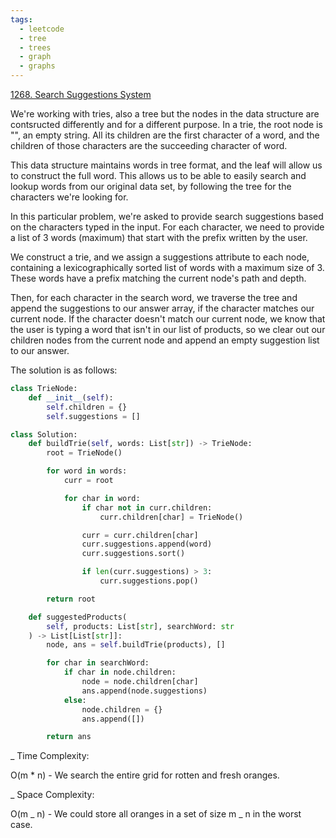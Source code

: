 ```yaml
---
tags:
  - leetcode
  - tree
  - trees
  - graph
  - graphs
---
```


<a href="https://leetcode.com/problems/search-suggestions-system/">
1268. Search Suggestions System</a>

We're working with tries, also a tree but the nodes in the data structure are
contsructed differently and for a different purpose. In a trie, the root node is
"", an empty string. All its children are the first character of a word, and the
children of those characters are the succeeding character of word.

This data structure maintains words in tree format, and the leaf will allow us
to construct the full word. This allows us to be able to easily search and
lookup words from our original data set, by following the tree for the
characters we're looking for.

In this particular problem, we're asked to provide search suggestions based on
the characters typed in the input. For each character, we need to provide a list
of 3 words (maximum) that start with the prefix written by the user.

We construct a trie, and we assign a suggestions attribute to each node,
containing a lexicographically sorted list of words with a maximum size of 3.
These words have a prefix matching the current node's path and depth.

Then, for each character in the search word, we traverse the tree and append the
suggestions to our answer array, if the character matches our current node. If
the character doesn't match our current node, we know that the user is typing a
word that isn't in our list of products, so we clear out our children nodes from
the current node and append an empty suggestion list to our answer.

The solution is as follows:

```python
class TrieNode:
    def __init__(self):
        self.children = {}
        self.suggestions = []

class Solution:
    def buildTrie(self, words: List[str]) -> TrieNode:
        root = TrieNode()

        for word in words:
            curr = root

            for char in word:
                if char not in curr.children:
                    curr.children[char] = TrieNode()

                curr = curr.children[char]
                curr.suggestions.append(word)
                curr.suggestions.sort()

                if len(curr.suggestions) > 3:
                    curr.suggestions.pop()

        return root

    def suggestedProducts(
        self, products: List[str], searchWord: str
    ) -> List[List[str]]:
        node, ans = self.buildTrie(products), []

        for char in searchWord:
            if char in node.children:
                node = node.children[char]
                ans.append(node.suggestions)
            else:
                node.children = {}
                ans.append([])

        return ans
```

\_ Time Complexity:

O(m \* n) - We search the entire grid for rotten and fresh oranges.

\_ Space Complexity:

O(m _ n) - We could store all oranges in a set of size m _ n in the worst case.
